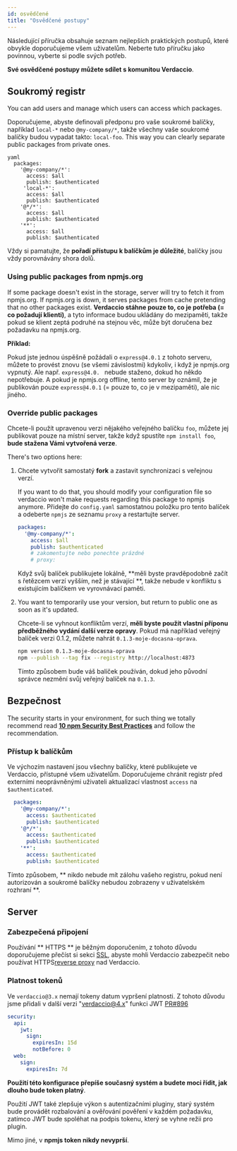 ```yaml
---
id: osvědčené
title: "Osvědčené postupy"
---
```


Následující příručka obsahuje seznam nejlepších praktických postupů, které obvykle doporučujeme všem uživatelům. Neberte tuto příručku jako povinnou, vyberte si podle svých potřeb.

**Své osvědčené postupy můžete sdílet s komunitou Verdaccio**.

## Soukromý registr

You can add users and manage which users can access which packages.

Doporučujeme, abyste definovali předponu pro vaše soukromé balíčky, například `local-*` nebo `@my-company/*`, takže všechny vaše soukromé balíčky budou vypadat takto: `local-foo`. This way you can clearly separate public packages from private ones.

    yaml
      packages:
        '@my-company/*':
          access: $all
          publish: $authenticated
         'local-*':
          access: $all
          publish: $authenticated
        '@*/*':
          access: $all
          publish: $authenticated
        '**':
          access: $all
          publish: $authenticated

Vždy si pamatujte, že **pořadí přístupu k balíčkům je důležité**, balíčky jsou vždy porovnávány shora dolů.

### Using public packages from npmjs.org

If some package doesn't exist in the storage, server will try to fetch it from npmjs.org. If npmjs.org is down, it serves packages from cache pretending that no other packages exist. **Verdaccio stáhne pouze to, co je potřeba (= co požadují klienti)**, a tyto informace budou ukládány do mezipaměti, takže pokud se klient zeptá podruhé na stejnou věc, může být doručena bez požadavku na npmjs.org.

**Příklad:**

Pokud jste jednou úspěšně požádali o `express@4.0.1` z tohoto serveru, můžete to provést znovu (se všemi závislostmi) kdykoliv, i když je npmjs.org vypnutý. Ale např. `express@4.0. ` nebude staženo, dokud ho někdo nepotřebuje. A pokud je npmjs.org offline, tento server by oznámil, že je publikován pouze `express@4.0.1` (= pouze to, co je v mezipaměti), ale nic jiného.

### Override public packages

Chcete-li použít upravenou verzi nějakého veřejného balíčku `foo`, můžete jej publikovat pouze na místní server, takže když spustíte `npm install foo`, **bude stažena Vámi vytvořená verze**.

There's two options here:

1. Chcete vytvořit samostatý **fork** a zastavit synchronizaci s veřejnou verzí.
    
    If you want to do that, you should modify your configuration file so verdaccio won't make requests regarding this package to npmjs anymore. Přidejte do `config.yaml` samostatnou položku pro tento balíček a odeberte `npmjs` ze seznamu `proxy` a restartujte server.
    
    ```yaml
    packages:
      '@my-company/*':
        access: $all
        publish: $authenticated
        # zakomentujte nebo ponechte prázdné
        # proxy:
    ```
    
    Když svůj balíček publikujete lokálně, **měli byste pravděpodobně začít s řetězcem verzí vyšším, než je stávající **, takže nebude v konfliktu s existujícím balíčkem ve vyrovnávací paměti.

2. You want to temporarily use your version, but return to public one as soon as it's updated.
    
    Chcete-li se vyhnout konfliktům verzí, **měli byste použít vlastní příponu předběžného vydání další verze opravy**. Pokud má například veřejný balíček verzi 0.1.2, můžete nahrát `0.1.3-moje-docasna-oprava`.
    
    ```bash
    npm version 0.1.3-moje-docasna-oprava
    npm --publish --tag fix --registry http://localhost:4873
    ```
    
    Tímto způsobem bude váš balíček používán, dokud jeho původní správce nezmění svůj veřejný balíček na `0.1.3`.

## Bezpečnost

The security starts in your environment, for such thing we totally recommend read **[10 npm Security Best Practices](https://snyk.io/blog/ten-npm-security-best-practices/)** and follow the recommendation.

### Přístup k balíčkům

Ve výchozím nastavení jsou všechny balíčky, které publikujete ve Verdaccio, přístupné všem uživatelům. Doporučujeme chránit registr před externími neoprávněnými uživateli aktualizací vlastnost `access` na `$authenticated`.

```yaml
  packages:
    '@my-company/*':
      access: $authenticated
      publish: $authenticated
    '@*/*':
      access: $authenticated
      publish: $authenticated
    '**':
      access: $authenticated
      publish: $authenticated
   ```

Tímto způsobem, ** nikdo nebude mít zálohu vašeho registru, pokud není autorizován a soukromé balíčky nebudou zobrazeny v uživatelském rozhraní **.

## Server

### Zabezpečená připojení

Používání ** HTTPS ** je běžným doporučením, z tohoto důvodu doporučujeme přečíst si sekci [SSL](ssl.md), abyste mohli Verdaccio zabezpečit nebo používat HTTPS[reverse proxy](reverse-proxy.md) nad Verdaccio.

### Platnost tokenů

Ve `verdaccio@3.x` nemají tokeny datum vypršení platnosti. Z tohoto důvodu jsme přidali v další verzi "verdaccio@4.x" funkci JWT [PR#896](https://github.com/verdaccio/verdaccio/pull/896)

```yaml
security:
  api:
    jwt:
      sign:
        expiresIn: 15d
        notBefore: 0
  web:
    sign:
      expiresIn: 7d
```

**Použití této konfigurace přepíše současný systém a budete moci řídit, jak dlouho bude token platný**.

Použití JWT také zlepšuje výkon s autentizačními pluginy, starý systém bude provádět rozbalování a ověřování pověření v každém požadavku, zatímco JWT bude spoléhat na podpis tokenu, který se vyhne režii pro plugin.

Mimo jiné, v **npmjs token nikdy nevyprší**.